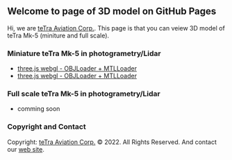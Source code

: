 ## Welcome to page of 3D model on GitHub Pages

Hi, we are [teTra Aviation Corp.](https://www.tetra-aviation.com/).
This page is that you can veiew 3D model of teTra Mk-5 (miniture and full scale).

### Miniature teTra Mk-5 in photogrametry/Lidar
- [three.js webgl - OBJLoader + MTLLoader](https://tetra-aero.github.io/threejs-loader-obj-mtl-3d-model/webgl_loader_obj_mtl.html)
- [three.js webgl - OBJLoader + MTLLoader](https://tetra-aero.github.io/threejs-loader-obj-mtl-3d-model/miniature-tetra-mk5-afreme.html)

### Full scale teTra Mk-5 in photogrametry/Lidar
- comming soon

### Copyright and Contact

Copyright: [teTra Aviation Corp.](https://www.tetra-aviation.com/) © 2022. All Rights Reserved. And contact our [web site](https://www.tetra-aviation.com/).

